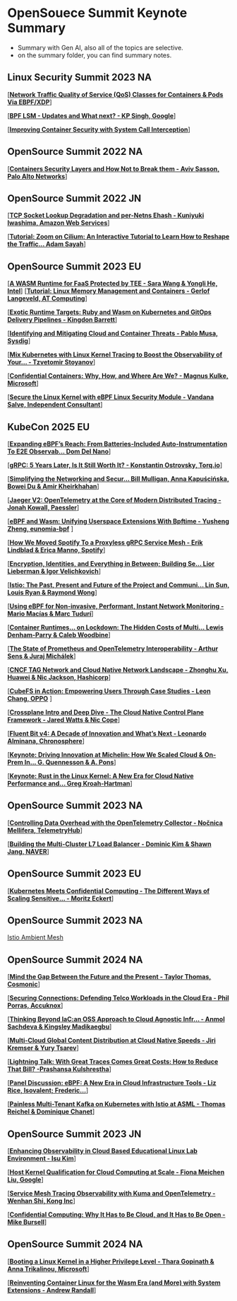 # OpenSouece Summit Keynote Summary
- Summary with Gen AI, also all of the topics are selective.
- on the summary folder, you can find summary notes. 

## Linux Security Summit 2023 NA

[[**Network Traffic Quality of Service (QoS) Classes for Containers & Pods Via EBPF/XDP**](https://www.youtube.com/watch?v=3pmNnvw5sDs&list=PLbzoR-pLrL6oz_lkz6WF355d9VAO8WMtg&index=15&ab_channel=TheLinuxFoundation)]

[[**BPF LSM - Updates and What next? - KP Singh, Google**](https://www.youtube.com/watch?v=gVGGysLV_aM&list=PLbzoR-pLrL6r5PEDYCQxI3fhOy6CmAMQo&index=15&ab_channel=TheLinuxFoundation)]

[[**Improving Container Security with System Call Interception**](https://www.youtube.com/watch?v=Qm0e69Ckdf4&list=PLbzoR-pLrL6r5PEDYCQxI3fhOy6CmAMQo&index=3&ab_channel=TheLinuxFoundation)]

## OpenSource Summit 2022 NA

[[**Containers Security Layers and How Not to Break them - Aviv Sasson, Palo Alto Networks**](https://www.youtube.com/watch?v=OrZL6sNkvss&list=PLbzoR-pLrL6oz_lkz6WF355d9VAO8WMtg&index=4&ab_channel=TheLinuxFoundation)]

## OpenSource Summit 2022 JN

[[**TCP Socket Lookup Degradation and per-Netns Ehash - Kuniyuki Iwashima, Amazon Web Services**](https://www.youtube.com/watch?v=EB71gr1MZSg&list=PLbzoR-pLrL6orkIxQC1gnearpN4y5k7-2&index=3&ab_channel=TheLinuxFoundation)]

[[**Tutorial: Zoom on Cilium: An Interactive Tutorial to Learn How to Reshape the Traffic... Adam Sayah**](https://www.youtube.com/watch?v=82WKb5K_7MY&list=PLbzoR-pLrL6orkIxQC1gnearpN4y5k7-2&ab_channel=TheLinuxFoundation)]

## OpenSource Summit 2023 EU

[[**A WASM Runtime for FaaS Protected by TEE - Sara Wang & Yongli He, Intel**](https://www.youtube.com/watch?v=lDmSg9uNkH4&list=PLbzoR-pLrL6prBc8UnTQ9wI3BvFYp17Xp&index=19&ab_channel=TheLinuxFoundation)]
[[**Tutorial: Linux Memory Management and Containers - Gerlof Langeveld, AT Computing**](https://www.youtube.com/watch?v=ql1axx--8sI&list=PLbzoR-pLrL6oEe9czYPzKWD5KS3pxdGnZ&index=15&ab_channel=TheLinuxFoundation)]

[[**Exotic Runtime Targets: Ruby and Wasm on Kubernetes and GitOps Delivery Pipelines - Kingdon Barrett**](https://www.youtube.com/watch?v=EsAuJmHYWgI&list=PLbzoR-pLrL6prBc8UnTQ9wI3BvFYp17Xp&ab_channel=TheLinuxFoundation)]

[[**Identifying and Mitigating Cloud and Container Threats - Pablo Musa, Sysdig**](https://www.youtube.com/watch?v=GGYYVOTIplU&list=PLbzoR-pLrL6oEe9czYPzKWD5KS3pxdGnZ&index=10&ab_channel=TheLinuxFoundation)]

[[**Mix Kubernetes with Linux Kernel Tracing to Boost the Observability of Your... - Tzvetomir Stoyanov**](https://www.youtube.com/watch?v=C30M-DXy9d8&list=PLbzoR-pLrL6oEe9czYPzKWD5KS3pxdGnZ&index=4&ab_channel=TheLinuxFoundation)]

[[**Confidential Containers: Why, How, and Where Are We? - Magnus Kulke, Microsoft**](https://www.youtube.com/watch?v=6fbzHTJk6BE&list=PLbzoR-pLrL6oEe9czYPzKWD5KS3pxdGnZ&ab_channel=TheLinuxFoundation)]

[[**Secure the Linux Kernel with eBPF Linux Security Module - Vandana Salve, Independent Consultant**](https://www.youtube.com/watch?v=_tG1G6Oewc4&list=PLbzoR-pLrL6o8n8NBZdFHaljWqe1LEQv0&index=6&ab_channel=TheLinuxFoundation)]

## KubeCon 2025 EU

[[**Expanding eBPF’s Reach: From Batteries-Included Auto-Instrumentation To E2E Observab... Dom Del Nano**](https://www.youtube.com/watch?v=I236sjooftw&list=PLj6h78yzYM2MP0QhYFK8HOb8UqgbIkLMc&index=237&ab_channel=CNCF[CloudNativeComputingFoundation])]

[[**gRPC: 5 Years Later, Is It Still Worth It? - Konstantin Ostrovsky, Torq.io**](https://www.youtube.com/watch?v=q44WBAGzKhk&list=PLj6h78yzYM2MP0QhYFK8HOb8UqgbIkLMc&index=214&ab_channel=CNCF[CloudNativeComputingFoundation])]

[[**Simplifying the Networking and Secur... Bill Mulligan, Anna Kapuścińska, Bowei Du & Amir Kheirkhahan**](https://www.youtube.com/watch?v=kYT7KV_Cijs&list=PLj6h78yzYM2MP0QhYFK8HOb8UqgbIkLMc&index=206&ab_channel=CNCF[CloudNativeComputingFoundation])]

[[**Jaeger V2: OpenTelemetry at the Core of Modern Distributed Tracing - Jonah Kowall, Paessler**](https://www.youtube.com/watch?v=_3fpZA-DqDU&list=PLj6h78yzYM2MP0QhYFK8HOb8UqgbIkLMc&index=198&ab_channel=CNCF[CloudNativeComputingFoundation])]

[[**eBPF and Wasm: Unifying Userspace Extensions With Bpftime - Yusheng Zheng, eunomia-bpf**](https://www.youtube.com/watch?v=W5C0O7vk78o&list=PLj6h78yzYM2MP0QhYFK8HOb8UqgbIkLMc&index=147&ab_channel=CNCF[CloudNativeComputingFoundation]) ]

[[**How We Moved Spotify To a Proxyless gRPC Service Mesh - Erik Lindblad & Erica Manno, Spotify**](https://www.youtube.com/watch?v=2_ECK6v_yXc&list=PLj6h78yzYM2MP0QhYFK8HOb8UqgbIkLMc&index=140&ab_channel=CNCF[CloudNativeComputingFoundation])]

[[**Encryption, Identities, and Everything in Between; Building Se... Lior Lieberman & Igor Velichkovich**](https://www.youtube.com/watch?v=Q15XbASxHM0&list=PLj6h78yzYM2MP0QhYFK8HOb8UqgbIkLMc&index=139&ab_channel=CNCF[CloudNativeComputingFoundation])]

[[**Istio: The Past, Present and Future of the Project and Communi... Lin Sun, Louis Ryan & Raymond Wong**](https://www.youtube.com/watch?v=poBOYc_EkpA&list=PLj6h78yzYM2MP0QhYFK8HOb8UqgbIkLMc&index=127&ab_channel=CNCF%5BCloudNativeComputingFoundation%5D)]

[[**Using eBPF for Non-invasive, Performant, Instant Network Monitoring - Mario Macías & Marc Tudurí**](https://www.youtube.com/watch?v=HV3Nb_wUro4&list=PLj6h78yzYM2MP0QhYFK8HOb8UqgbIkLMc&index=102&ab_channel=CNCF[CloudNativeComputingFoundation])]

[[**Container Runtimes... on Lockdown: The Hidden Costs of Multi... Lewis Denham-Parry & Caleb Woodbine**](https://www.youtube.com/watch?v=I9t7qfOjgbo&list=PLj6h78yzYM2MP0QhYFK8HOb8UqgbIkLMc&index=78&ab_channel=CNCF[CloudNativeComputingFoundation])]

[[**The State of Prometheus and OpenTelemetry Interoperability - Arthur Sens & Juraj Michálek**](https://www.youtube.com/watch?v=JFS0lSfHtMI&list=PLj6h78yzYM2MP0QhYFK8HOb8UqgbIkLMc&index=65&ab_channel=CNCF[CloudNativeComputingFoundation])]

[[**CNCF TAG Network and Cloud Native Network Landscape - Zhonghu Xu, Huawei & Nic Jackson, Hashicorp**](https://www.youtube.com/watch?v=gMDC1zzHabk&list=PLj6h78yzYM2MP0QhYFK8HOb8UqgbIkLMc&index=58&ab_channel=CNCF[CloudNativeComputingFoundation])]

[[**CubeFS in Action: Empowering Users Through Case Studies - Leon Chang, OPPO**](https://www.youtube.com/watch?v=_rDE1PD5Z5I&list=PLj6h78yzYM2MP0QhYFK8HOb8UqgbIkLMc&index=49&ab_channel=CNCF[CloudNativeComputingFoundation]) ]

[[**Crossplane Intro and Deep Dive - The Cloud Native Control Plane Framework - Jared Watts & Nic Cope**](https://www.youtube.com/watch?v=_rDE1PD5Z5I&list=PLj6h78yzYM2MP0QhYFK8HOb8UqgbIkLMc&index=49&ab_channel=CNCF[CloudNativeComputingFoundation])]

[[**Fluent Bit v4: A Decade of Innovation and What’s Next - Leonardo Alminana, Chronosphere**](https://www.youtube.com/watch?v=Ae2-LNHtUr8&list=PLj6h78yzYM2MP0QhYFK8HOb8UqgbIkLMc&index=34&ab_channel=CNCF[CloudNativeComputingFoundation])]

[[**Keynote: Driving Innovation at Michelin: How We Scaled Cloud & On-Prem In... G. Quennesson & A. Pons**](https://www.youtube.com/watch?v=lFaSEevdZvU&list=PLj6h78yzYM2MP0QhYFK8HOb8UqgbIkLMc&index=19&ab_channel=CNCF[CloudNativeComputingFoundation])]

[[**Keynote: Rust in the Linux Kernel: A New Era for Cloud Native Performance and... Greg Kroah-Hartman**](https://www.youtube.com/watch?v=kQ4X6-mPHqw&list=PLj6h78yzYM2MP0QhYFK8HOb8UqgbIkLMc&index=12&ab_channel=CNCF[CloudNativeComputingFoundation])]

## OpenSource Summit 2023 NA

[[**Controlling Data Overhead with the OpenTelemetry Collector - Nočnica Mellifera, TelemetryHub**](https://www.youtube.com/watch?v=4R19O6Swu1I&list=PLbzoR-pLrL6qGOXkM230aNl-_VIZ6DcXs&index=11&ab_channel=TheLinuxFoundation)]

[[**Building the Multi-Cluster L7 Load Balancer - Dominic Kim & Shawn Jang, NAVER**](https://www.youtube.com/watch?v=8GeRdMXw7TA&list=PLbzoR-pLrL6qGOXkM230aNl-_VIZ6DcXs&index=6&ab_channel=TheLinuxFoundation)]

## OpenSource Summit 2023 EU

[[**Kubernetes Meets Confidential Computing - The Different Ways of Scaling Sensitive... - Moritz Eckert**](https://www.youtube.com/watch?v=RTaXTgiP74c&list=PLbzoR-pLrL6r6eglmWAgH7WB8DVDhEHGk&index=10&ab_channel=TheLinuxFoundation)]

## OpenSource Summit 2023 NA

[Istio Ambient Mesh](https://www.notion.so/Istio-Ambient-Mesh-1-2394bbb40f8a802ab1b6e7c186652b4c?pvs=21)

## OpenSource Summit 2024 NA

[[**Mind the Gap Between the Future and the Present - Taylor Thomas, Cosmonic**](https://www.youtube.com/watch?v=7k1T_yhXAaY&list=PLbzoR-pLrL6q4IfylEfjE2TPk_38IUEO0&index=13&ab_channel=TheLinuxFoundation)]

[[**Securing Connections: Defending Telco Workloads in the Cloud Era - Phil Porras, Accuknox**](https://www.youtube.com/watch?v=N-nFtxdAYp8&list=PLbzoR-pLrL6q4IfylEfjE2TPk_38IUEO0&index=10&ab_channel=TheLinuxFoundation)]

[[**Thinking Beyond IaC:an OSS Approach to Cloud Agnostic Infr... - Anmol Sachdeva & Kingsley Madikaegbu**](https://www.youtube.com/watch?v=gg4UZ_04hZc&list=PLbzoR-pLrL6q4IfylEfjE2TPk_38IUEO0&index=4&ab_channel=TheLinuxFoundation)]

[[**Multi-Cloud Global Content Distribution at Cloud Native Speeds - Jiri Kremser & Yury Tsarev**](https://www.youtube.com/watch?v=5eLX4kMgo8Q&list=PLbzoR-pLrL6qA1FRRbmT3MfyWG3Vg-9SL&index=5&ab_channel=TheLinuxFoundation)]

[[**Lightning Talk: With Great Traces Comes Great Costs: How to Reduce That Bill? -Prashansa Kulshrestha**](https://www.youtube.com/watch?v=ZQ7dO3K0r9U&list=PLbzoR-pLrL6qA1FRRbmT3MfyWG3Vg-9SL&index=6&ab_channel=TheLinuxFoundation)]

[[**Panel Discussion: eBPF: A New Era in Cloud Infrastructure Tools - Liz Rice, Isovalent; Frederic...**](https://www.youtube.com/watch?v=95p3s_5vQhg&list=PLbzoR-pLrL6qA1FRRbmT3MfyWG3Vg-9SL&index=11&ab_channel=TheLinuxFoundation)]

[[**Painless Multi-Tenant Kafka on Kubernetes with Istio at ASML - Thomas Reichel & Dominique Chanet**](https://www.youtube.com/watch?v=qMkV5qeOnfg&list=PLbzoR-pLrL6qA1FRRbmT3MfyWG3Vg-9SL&ab_channel=TheLinuxFoundation)]

## OpenSource Summit 2023 JN

[[**Enhancing Observability in Cloud Based Educational Linux Lab Environment - Isu Kim**](https://www.youtube.com/watch?v=q0oHjdNcSO8&list=PLbzoR-pLrL6oZyO3Iy-UaEb-so9H3mc1_&index=7&ab_channel=TheLinuxFoundation)]

[[**Host Kernel Qualification for Cloud Computing at Scale - Fiona Meichen Liu, Google**](https://www.youtube.com/watch?v=c6IhKnO9Rd0&list=PLbzoR-pLrL6oZyO3Iy-UaEb-so9H3mc1_&index=6&ab_channel=TheLinuxFoundation)]

[[**Service Mesh Tracing Observability with Kuma and OpenTelemetry - Wenhan Shi, Kong Inc**](https://www.youtube.com/watch?v=tmKZfOohJuc&list=PLbzoR-pLrL6oZyO3Iy-UaEb-so9H3mc1_&index=5&ab_channel=TheLinuxFoundation)]

[[**Confidential Computing: Why It Has to Be Cloud, and It Has to Be Open - Mike Bursell**](https://www.youtube.com/watch?v=MYRFPw2bAiE&list=PLbzoR-pLrL6oZyO3Iy-UaEb-so9H3mc1_&ab_channel=TheLinuxFoundation)]

## OpenSource Summit 2024 NA

[[**Booting a Linux Kernel in a Higher Privilege Level - Thara Gopinath & Anna Trikalinou, Microsoft**](https://www.youtube.com/watch?v=qHxYcbjX8pg&list=PLbzoR-pLrL6poagnac0dQuTXcmNvUHVOj&index=83&ab_channel=TheLinuxFoundation)]

[[**Reinventing Container Linux for the Wasm Era (and More) with System Extensions - Andrew Randall**](https://www.youtube.com/watch?v=OpMik3XSCi8&list=PLbzoR-pLrL6poagnac0dQuTXcmNvUHVOj&index=94&ab_channel=TheLinuxFoundation)]
